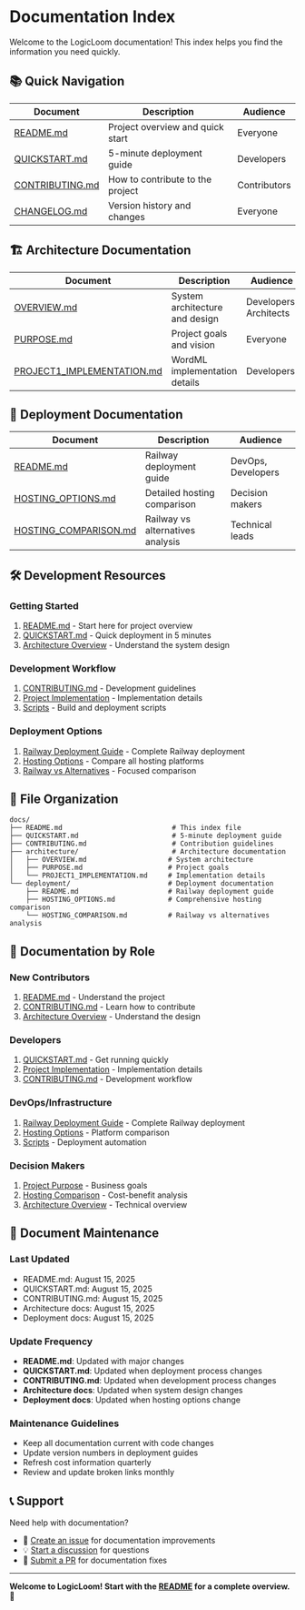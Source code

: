 # Documentation Index

Welcome to the LogicLoom documentation! This index helps you find the information you need quickly.

## 📚 Quick Navigation

| Document | Description | Audience |
|----------|-------------|----------|
| [README.md](../README.md) | Project overview and quick start | Everyone |
| [QUICKSTART.md](QUICKSTART.md) | 5-minute deployment guide | Developers |
| [CONTRIBUTING.md](CONTRIBUTING.md) | How to contribute to the project | Contributors |
| [CHANGELOG.md](../CHANGELOG.md) | Version history and changes | Everyone |

## 🏗️ Architecture Documentation

| Document | Description | Audience |
|----------|-------------|----------|
| [OVERVIEW.md](architecture/OVERVIEW.md) | System architecture and design | Developers, Architects |
| [PURPOSE.md](architecture/PURPOSE.md) | Project goals and vision | Everyone |
| [PROJECT1_IMPLEMENTATION.md](architecture/PROJECT1_IMPLEMENTATION.md) | WordML implementation details | Developers |

## 🚀 Deployment Documentation

| Document | Description | Audience |
|----------|-------------|----------|
| [README.md](deployment/README.md) | Railway deployment guide | DevOps, Developers |
| [HOSTING_OPTIONS.md](deployment/HOSTING_OPTIONS.md) | Detailed hosting comparison | Decision makers |
| [HOSTING_COMPARISON.md](deployment/HOSTING_COMPARISON.md) | Railway vs alternatives analysis | Technical leads |

## 🛠️ Development Resources

### Getting Started
1. [README.md](../README.md) - Start here for project overview
2. [QUICKSTART.md](QUICKSTART.md) - Quick deployment in 5 minutes
3. [Architecture Overview](architecture/OVERVIEW.md) - Understand the system design

### Development Workflow
1. [CONTRIBUTING.md](CONTRIBUTING.md) - Development guidelines
2. [Project Implementation](architecture/PROJECT1_IMPLEMENTATION.md) - Implementation details
3. [Scripts](../scripts/) - Build and deployment scripts

### Deployment Options
1. [Railway Deployment Guide](deployment/README.md) - Complete Railway deployment
2. [Hosting Options](deployment/HOSTING_OPTIONS.md) - Compare all hosting platforms
3. [Railway vs Alternatives](deployment/HOSTING_COMPARISON.md) - Focused comparison

## 📁 File Organization

```
docs/
├── README.md                           # This index file
├── QUICKSTART.md                       # 5-minute deployment guide
├── CONTRIBUTING.md                     # Contribution guidelines
├── architecture/                       # Architecture documentation
│   ├── OVERVIEW.md                    # System architecture
│   ├── PURPOSE.md                     # Project goals
│   └── PROJECT1_IMPLEMENTATION.md     # Implementation details
└── deployment/                        # Deployment documentation
    ├── README.md                      # Railway deployment guide
    ├── HOSTING_OPTIONS.md             # Comprehensive hosting comparison
    └── HOSTING_COMPARISON.md          # Railway vs alternatives analysis
```

## 🎯 Documentation by Role

### **New Contributors**
1. [README.md](../README.md) - Understand the project
2. [CONTRIBUTING.md](CONTRIBUTING.md) - Learn how to contribute
3. [Architecture Overview](architecture/OVERVIEW.md) - Understand the design

### **Developers**
1. [QUICKSTART.md](QUICKSTART.md) - Get running quickly
2. [Project Implementation](architecture/PROJECT1_IMPLEMENTATION.md) - Implementation details
3. [CONTRIBUTING.md](CONTRIBUTING.md) - Development workflow

### **DevOps/Infrastructure**
1. [Railway Deployment Guide](deployment/README.md) - Complete Railway deployment
2. [Hosting Options](deployment/HOSTING_OPTIONS.md) - Platform comparison
3. [Scripts](../scripts/) - Deployment automation

### **Decision Makers**
1. [Project Purpose](architecture/PURPOSE.md) - Business goals
2. [Hosting Comparison](deployment/HOSTING_COMPARISON.md) - Cost-benefit analysis
3. [Architecture Overview](architecture/OVERVIEW.md) - Technical overview

## 🔄 Document Maintenance

### Last Updated
- README.md: August 15, 2025
- QUICKSTART.md: August 15, 2025
- CONTRIBUTING.md: August 15, 2025
- Architecture docs: August 15, 2025
- Deployment docs: August 15, 2025

### Update Frequency
- **README.md**: Updated with major changes
- **QUICKSTART.md**: Updated when deployment process changes
- **CONTRIBUTING.md**: Updated when development process changes
- **Architecture docs**: Updated when system design changes
- **Deployment docs**: Updated when hosting options change

### Maintenance Guidelines
- Keep all documentation current with code changes
- Update version numbers in deployment guides
- Refresh cost information quarterly
- Review and update broken links monthly

## 📞 Support

Need help with documentation?
- 📧 [Create an issue](https://github.com/murnesty/LogicLoom/issues) for documentation improvements
- 💡 [Start a discussion](https://github.com/murnesty/LogicLoom/discussions) for questions
- 🔄 [Submit a PR](https://github.com/murnesty/LogicLoom/pulls) for documentation fixes

---

**Welcome to LogicLoom! Start with the [README](../README.md) for a complete overview. 🚀**
